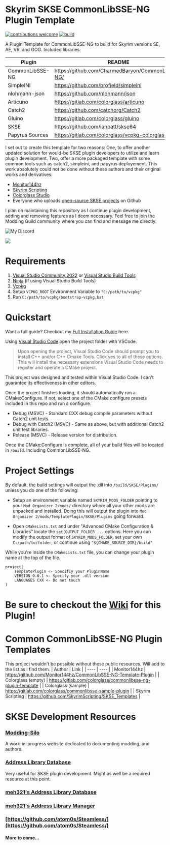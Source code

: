 # Skyrim SKSE CommonLibSSE-NG Plugin Template
[![contributions welcome](https://img.shields.io/badge/contributions-welcome-brightgreen.svg?style=flat)](https://github.com/Patchu1i/CommonLibSSE-NG-Template-Plugin/issues) [![build](https://github.com/Patchu1i/CommonLibSSE-NG-Template-Plugin/actions/workflows/cmake-action.yml/badge.svg)](https://github.com/Patchu1i/CommonLibSSE-NG-Template-Plugin/actions/workflows/cmake-action.yml)

A Plugin Template for CommonLibSSE-NG to build for Skyrim versions SE, AE, VR, and GOG. Included libraries:

| Plugin | README |
| ------ | ------ |
| CommonLibSSE-NG | https://github.com/CharmedBaryon/CommonLibSSE-NG/ |
| SimpleINI | https://github.com/brofield/simpleini |
| nlohmann-json | https://github.com/nlohmann/json |
| Articuno | https://gitlab.com/colorglass/articuno |
| Catch2 | https://github.com/catchorg/Catch2 |
| Gluino | https://gitlab.com/colorglass/gluino |
| SKSE | https://github.com/ianpatt/skse64 |
| Papyrus Sources | https://gitlab.com/colorglass/vcpkg-colorglass | 

I set out to create this template for two reasons: One, to offer another updated solution for would-be SKSE plugin developers to utilize and learn plugin development. Two, offer a more packaged template with some common tools such as catch2, simpleini, and papyrus deployement. This work absolutely could not be done without these authors and their original works and derivatives:

* [Monitor144hz](https://github.com/Monitor144hz)
* [Skyrim Scripting](https://github.com/SkyrimScripting)
* [Colorglass Studio](https://gitlab.com/colorglass)
* Everyone who uploads [open-source SKSE projects](https://github.com/search?q=commonlibsse-ng&type=repositories) on Github

I plan on maintaining this repository as I continue plugin development, adding and removing features as I deem necessary. Feel free to join the Modding Guild community where you can find and message me directly.

![My Discord](https://discord-readme-badge.vercel.app/api?id=1226917994635202590)

[![](https://dcbadge.limes.pink/api/server/JeJTqCFJ?style=flat-square)](https://discord.gg/JeJTqCFJ)

# Requirements
1. [Visual Studio Community 2022](https://visualstudio.microsoft.com/) or [Visual Studio Build Tools](https://visualstudio.microsoft.com/downloads/?q=build+tools)
2. [Ninja](https://github.com/ninja-build/ninja/releases) (if using Visual Studio Build Tools)
3. [Vcpkg](https://github.com/microsoft/vcpkg)
4. Setup `VCPKG_ROOT` Environment Variable to `"C:/path/to/vcpkg"`
5. Run `C:/path/to/vcpkg/bootstrap-vcpkg.bat`

# Quickstart
Want a full guide? Checkout my [Full Installation Guide](https://github.com/Patchu1i/CommonLibSSE-NG-Template-Plugin/wiki/Installation-Guide) here.

Using [Visual Studio Code](https://visualstudio.microsoft.com/) open the project folder with VSCode.
> Upon opening the project, Visual Studio Code should prompt you to install C++ and/or C++ Cmake Tools. Click yes to all of these options. This will install the necessary extensions Visual Studio Code needs to register and operate a CMake project.

This project was designed and tested within Visual Studio Code. I can't guarantee its effectiveness in other editors.

Once the project finishes loading, it should automatically run a CMake:Configure. If not, select one of the CMake configure presets included in this repo and run a configure.

* Debug (MSVC) - Standard CXX debug compile parameters without Catch2 unit tests.
* Debug with Catch2 (MSVC) - Same as above, but with additional Catch2 unit test libraries.
* Release (MSVC) - Release version for distribution.

Once the CMake:Configure is complete, all of your build files will be located in `/build`. Including CommonLibSSE-NG.

# Project Settings
By default, the build settings will output the .dll into `/build/SKSE/Plugins/` unless you do one of the following:
* Setup an environment variable named `SKYRIM_MODS_FOLDER` pointing to your `Mod Organizer 2/mods/` directory where all your other mods are unpacked and installed. Doing this will output the plugin into `Mod Organizer 2/mods/TemplatePlugin/SKSE/Plugins` going forward.

* Open `CMakeLists.txt` and under "Advanced CMake Configuration & Libraries" locate the `set(OUTPUT_FOLDER ...` options. Here you can modify the output format of `SKYRIM_MODS_FOLDER`, set your own `C:/path/to/folder`, or continue using `"${CMAKE_SOURCE_DIR}/build"`

While you're inside the `CMakeLists.txt` file, you can change your plugin name at the top of the file.
```
project(
    TemplatePlugin <- Specifiy your PluginName
    VERSION 0.0.1 <- Specify your .dll version
    LANGUAGES CXX <- Do not touch
)
```

# Be sure to checkout the [Wiki](https://github.com/Patchu1i/CommonLibSSE-NG-Template-Plugin/wiki) for this Plugin!

# Common CommonLibSSE-NG Plugin Templates
This project wouldn't be possible without these public resources. Will add to the list as I find them.
| Author | Link |
| ---- | ---- |
| Monitor144hz | https://github.com/Monitor144hz/CommonLibSSE-NG-Template-Plugin |
| Colorglass (empty) | https://gitlab.com/colorglass/commonlibsse-ng-plugin-template |
| Colorglass (sample) | https://gitlab.com/colorglass/commonlibsse-sample-plugin |
| Skyrim Scripting | https://github.com/SkyrimScripting/SKSE_Templates |

# SKSE Development Resources

### [Modding-Silo](https://modding-silo.com/)
A work-in-progress website dedicated to documenting modding, and authors.

### [Address Library Database](https://github.com/meh321/AddressLibraryDatabase)
Very useful for SKSE plugin development. Might as well be a required resource at this point.

### [meh321's Address Library Database](https://github.com/meh321/AddressLibraryDatabase)

### [meh321's Address Library Manager](https://github.com/meh321/AddressLibraryManager)

### [https://github.com/atom0s/Steamless/](https://github.com/atom0s/Steamless/)

#### More to come...
